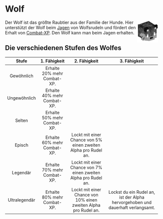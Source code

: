 # Wolf

<img align="right" width="70" eight="75" src="../../../assets/image/pets/Wolf.png">

Der Wolf ist das größte Raubtier aus der Familie der Hunde. Hier unterstützt der Wolf beim [Jagen](../../pages/nebenjobs/jagd.md) von Wolfsrudeln und fördert den Erhalt von [Combat-XP](../../pages/skills/combat.md). Den Wolf kann man beim Jagen erhalten.

## Die verschiedenen Stufen des Wolfes

| Stufe | 1. Fähigkeit | 2. Fähigkeit | 3. Fähigkeit |
|:-:|:-:|:-:|:-:|
| Gewöhnlich | Erhalte 20% mehr Combat-XP. |
| Ungewöhnlich | Erhalte 40% mehr Combat-XP. |
| Selten | Erhalte 50% mehr Combat-XP. |
| Episch | Erhalte 60% mehr Combat-XP. | Lockt mit einer Chance von 5% einen zweiten Alpha pro Rudel an.|
| Legendär | Erhalte 70% mehr Combat-XP. | Lockt mit einer Chance von 7% einen zweiten Alpha pro Rudel an. |
| Ultralegendär | Erhalte 80% mehr Combat-XP. | Lockt mit einer Chance von 10% einen zweiten Alpha pro Rudel an. | Lockst du ein Rudel an, ist der Alpha hervorgehoben und dauerhaft verlangsamt. |
